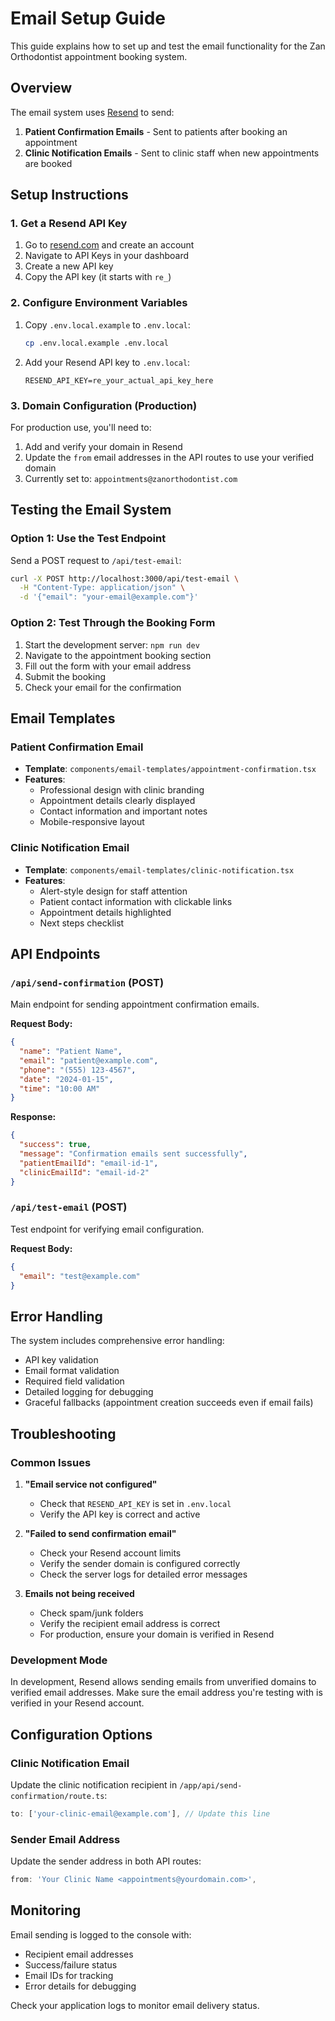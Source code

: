 # Email Setup Guide

This guide explains how to set up and test the email functionality for the Zan Orthodontist appointment booking system.

## Overview

The email system uses [Resend](https://resend.com) to send:
1. **Patient Confirmation Emails** - Sent to patients after booking an appointment
2. **Clinic Notification Emails** - Sent to clinic staff when new appointments are booked

## Setup Instructions

### 1. Get a Resend API Key

1. Go to [resend.com](https://resend.com) and create an account
2. Navigate to API Keys in your dashboard
3. Create a new API key
4. Copy the API key (it starts with `re_`)

### 2. Configure Environment Variables

1. Copy `.env.local.example` to `.env.local`:
   ```bash
   cp .env.local.example .env.local
   ```

2. Add your Resend API key to `.env.local`:
   ```
   RESEND_API_KEY=re_your_actual_api_key_here
   ```

### 3. Domain Configuration (Production)

For production use, you'll need to:
1. Add and verify your domain in Resend
2. Update the `from` email addresses in the API routes to use your verified domain
3. Currently set to: `appointments@zanorthodontist.com`

## Testing the Email System

### Option 1: Use the Test Endpoint

Send a POST request to `/api/test-email`:

```bash
curl -X POST http://localhost:3000/api/test-email \
  -H "Content-Type: application/json" \
  -d '{"email": "your-email@example.com"}'
```

### Option 2: Test Through the Booking Form

1. Start the development server: `npm run dev`
2. Navigate to the appointment booking section
3. Fill out the form with your email address
4. Submit the booking
5. Check your email for the confirmation

## Email Templates

### Patient Confirmation Email
- **Template**: `components/email-templates/appointment-confirmation.tsx`
- **Features**: 
  - Professional design with clinic branding
  - Appointment details clearly displayed
  - Contact information and important notes
  - Mobile-responsive layout

### Clinic Notification Email
- **Template**: `components/email-templates/clinic-notification.tsx`
- **Features**:
  - Alert-style design for staff attention
  - Patient contact information with clickable links
  - Appointment details highlighted
  - Next steps checklist

## API Endpoints

### `/api/send-confirmation` (POST)
Main endpoint for sending appointment confirmation emails.

**Request Body:**
```json
{
  "name": "Patient Name",
  "email": "patient@example.com",
  "phone": "(555) 123-4567",
  "date": "2024-01-15",
  "time": "10:00 AM"
}
```

**Response:**
```json
{
  "success": true,
  "message": "Confirmation emails sent successfully",
  "patientEmailId": "email-id-1",
  "clinicEmailId": "email-id-2"
}
```

### `/api/test-email` (POST)
Test endpoint for verifying email configuration.

**Request Body:**
```json
{
  "email": "test@example.com"
}
```

## Error Handling

The system includes comprehensive error handling:
- API key validation
- Email format validation
- Required field validation
- Detailed logging for debugging
- Graceful fallbacks (appointment creation succeeds even if email fails)

## Troubleshooting

### Common Issues

1. **"Email service not configured"**
   - Check that `RESEND_API_KEY` is set in `.env.local`
   - Verify the API key is correct and active

2. **"Failed to send confirmation email"**
   - Check your Resend account limits
   - Verify the sender domain is configured correctly
   - Check the server logs for detailed error messages

3. **Emails not being received**
   - Check spam/junk folders
   - Verify the recipient email address is correct
   - For production, ensure your domain is verified in Resend

### Development Mode

In development, Resend allows sending emails from unverified domains to verified email addresses. Make sure the email address you're testing with is verified in your Resend account.

## Configuration Options

### Clinic Notification Email
Update the clinic notification recipient in `/app/api/send-confirmation/route.ts`:
```typescript
to: ['your-clinic-email@example.com'], // Update this line
```

### Sender Email Address
Update the sender address in both API routes:
```typescript
from: 'Your Clinic Name <appointments@yourdomain.com>',
```

## Monitoring

Email sending is logged to the console with:
- Recipient email addresses
- Success/failure status
- Email IDs for tracking
- Error details for debugging

Check your application logs to monitor email delivery status.
